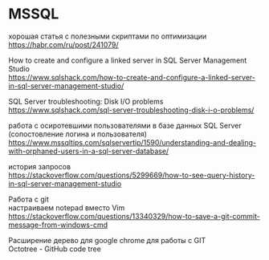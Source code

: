 # MSSQL

хорошая статья с полезными скриптами по оптимизации  
https://habr.com/ru/post/241079/

How to create and configure a linked server in SQL Server Management Studio  
https://www.sqlshack.com/how-to-create-and-configure-a-linked-server-in-sql-server-management-studio/

SQL Server troubleshooting: Disk I/O problems  
https://www.sqlshack.com/sql-server-troubleshooting-disk-i-o-problems/

работа с осиротевшими пользователями в базе данных SQL Server (сопостовление логина и пользователя)  
https://www.mssqltips.com/sqlservertip/1590/understanding-and-dealing-with-orphaned-users-in-a-sql-server-database/  
  
история запросов  
https://stackoverflow.com/questions/5299669/how-to-see-query-history-in-sql-server-management-studio


Работа с git  
настраиваем notepad вместо Vim  
https://stackoverflow.com/questions/13340329/how-to-save-a-git-commit-message-from-windows-cmd  

Расширение дерево для google chrome для работы с GIT   
Octotree - GitHub code tree

